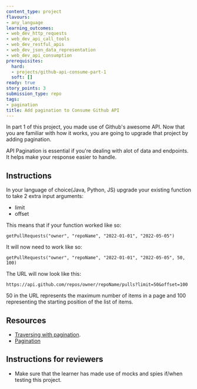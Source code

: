 ```yaml
---
content_type: project
flavours:
- any_language
learning_outcomes:
- web_dev_http_requests
- web_dev_api_call_tools
- web_dev_restful_apis
- web_dev_json_data_representation
- web_dev_api_consumption
prerequisites:
  hard:
  - projects/github-api-consume-part-1
  soft: []
ready: true
story_points: 3
submission_type: repo
tags:
- pagination
title: Add pagination to Consume Github API
---
```


In part 1 of this project, you made use of Github's awesome API. Now that you are familiar with how it works, you are going to upgrade that project by adding pagination. 

API Pagination is essential if you're dealing with alot of data and endpoints. It helps make your response easier to handle.

## Instructions

In your language of choice(Java, Python, JS) upgrade your existing function to take 2 extra input arguments:

- limit 
- offset 

This means that if your function worked like so:
```
getPullRequests("owner", "repoName", "2022-01-01", "2022-05-05")
```

It will now need to work like so:
```
getPullRequests("owner", "repoName", "2022-01-01", "2022-05-05", 50, 100)
```

The URL will now look like this:
```
https://api.github.com/repos/owner/repoName/pulls?limit=50&offset=100
```

50 in the URL represents the maximum number of items in a page and 100 representing the starting position of the list of items.

## Resources

- [Traversing with pagination](https://docs.github.com/en/rest/guides/traversing-with-pagination#basics-of-pagination).
- [Pagination](https://docs.github.com/en/github-ae@latest/rest/overview/resources-in-the-rest-api#pagination)

## Instructions for reviewers

- Make sure that the learner has made use of mocks and spies if/when testing this project.